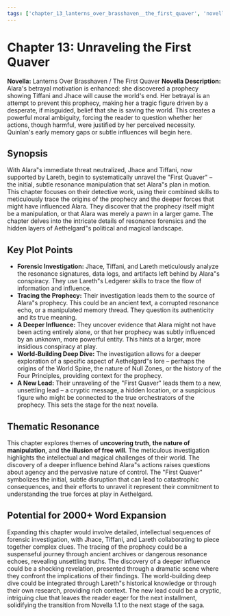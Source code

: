 ```yaml
---
tags: ['chapter_13_lanterns_over_brasshaven__the_first_quaver', 'novella_1.1_lanterns_over_brasshaven__the_first_quaver', 'saga_outline']
---
```


# Chapter 13: Unraveling the First Quaver

**Novella:** Lanterns Over Brasshaven / The First Quaver
**Novella Description:** Alara's betrayal motivation is enhanced: she discovered a prophecy showing Tiffani and Jhace will cause the world's end. Her betrayal is an attempt to prevent this prophecy, making her a tragic figure driven by a desperate, if misguided, belief that she is saving the world. This creates a powerful moral ambiguity, forcing the reader to question whether her actions, though harmful, were justified by her perceived necessity. Quinlan's early memory gaps or subtle influences will begin here.

## Synopsis

With Alara"s immediate threat neutralized, Jhace and Tiffani, now supported by Lareth, begin to systematically unravel the "First Quaver" – the initial, subtle resonance manipulation that set Alara"s plan in motion. This chapter focuses on their detective work, using their combined skills to meticulously trace the origins of the prophecy and the deeper forces that might have influenced Alara. They discover that the prophecy itself might be a manipulation, or that Alara was merely a pawn in a larger game. The chapter delves into the intricate details of resonance forensics and the hidden layers of Aethelgard"s political and magical landscape.

## Key Plot Points

*   **Forensic Investigation:** Jhace, Tiffani, and Lareth meticulously analyze the resonance signatures, data logs, and artifacts left behind by Alara"s conspiracy. They use Lareth"s Ledgerer skills to trace the flow of information and influence.
*   **Tracing the Prophecy:** Their investigation leads them to the source of Alara"s prophecy. This could be an ancient text, a corrupted resonance echo, or a manipulated memory thread. They question its authenticity and its true meaning.
*   **A Deeper Influence:** They uncover evidence that Alara might not have been acting entirely alone, or that her prophecy was subtly influenced by an unknown, more powerful entity. This hints at a larger, more insidious conspiracy at play.
*   **World-Building Deep Dive:** The investigation allows for a deeper exploration of a specific aspect of Aethelgard"s lore – perhaps the origins of the World Spine, the nature of Null Zones, or the history of the Four Principles, providing context for the prophecy.
*   **A New Lead:** Their unraveling of the "First Quaver" leads them to a new, unsettling lead – a cryptic message, a hidden location, or a suspicious figure who might be connected to the true orchestrators of the prophecy. This sets the stage for the next novella.

## Thematic Resonance

This chapter explores themes of **uncovering truth**, **the nature of manipulation**, and **the illusion of free will**. The meticulous investigation highlights the intellectual and magical challenges of their world. The discovery of a deeper influence behind Alara"s actions raises questions about agency and the pervasive nature of control. The "First Quaver" symbolizes the initial, subtle disruption that can lead to catastrophic consequences, and their efforts to unravel it represent their commitment to understanding the true forces at play in Aethelgard.

## Potential for 2000+ Word Expansion

Expanding this chapter would involve detailed, intellectual sequences of forensic investigation, with Jhace, Tiffani, and Lareth collaborating to piece together complex clues. The tracing of the prophecy could be a suspenseful journey through ancient archives or dangerous resonance echoes, revealing unsettling truths. The discovery of a deeper influence could be a shocking revelation, presented through a dramatic scene where they confront the implications of their findings. The world-building deep dive could be integrated through Lareth"s historical knowledge or through their own research, providing rich context. The new lead could be a cryptic, intriguing clue that leaves the reader eager for the next installment, solidifying the transition from Novella 1.1 to the next stage of the saga.

